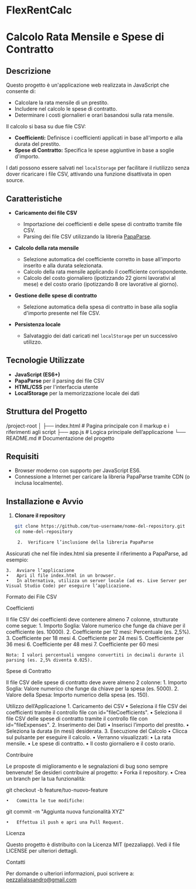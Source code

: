 # FlexRentCalc
# Calcolo Rata Mensile e Spese di Contratto

## Descrizione

Questo progetto è un'applicazione web realizzata in JavaScript che consente di:

- Calcolare la rata mensile di un prestito.
- Includere nel calcolo le spese di contratto.
- Determinare i costi giornalieri e orari basandosi sulla rata mensile.

Il calcolo si basa su due file CSV:

- **Coefficienti:** Definisce i coefficienti applicati in base all'importo e alla durata del prestito.
- **Spese di Contratto:** Specifica le spese aggiuntive in base a soglie d'importo.

I dati possono essere salvati nel `localStorage` per facilitare il riutilizzo senza dover ricaricare i file CSV, attivando una funzione disattivata in open source.

## Caratteristiche

- **Caricamento dei file CSV**
  - Importazione dei coefficienti e delle spese di contratto tramite file CSV.
  - Parsing dei file CSV utilizzando la libreria [PapaParse](https://www.papaparse.com/).

- **Calcolo della rata mensile**
  - Selezione automatica del coefficiente corretto in base all'importo inserito e alla durata selezionata.
  - Calcolo della rata mensile applicando il coefficiente corrispondente.
  - Calcolo del costo giornaliero (ipotizzando 22 giorni lavorativi al mese) e del costo orario (ipotizzando 8 ore lavorative al giorno).

- **Gestione delle spese di contratto**
  - Selezione automatica della spesa di contratto in base alla soglia d'importo presente nel file CSV.

- **Persistenza locale**
  - Salvataggio dei dati caricati nel `localStorage` per un successivo utilizzo.

## Tecnologie Utilizzate

- **JavaScript (ES6+)**
- **PapaParse** per il parsing dei file CSV
- **HTML/CSS** per l'interfaccia utente
- **LocalStorage** per la memorizzazione locale dei dati

## Struttura del Progetto

/project-root
│
├── index.html         # Pagina principale con il markup e i riferimenti agli script
├── app.js             # Logica principale dell’applicazione
└── README.md          # Documentazione del progetto

## Requisiti

- Browser moderno con supporto per JavaScript ES6.
- Connessione a Internet per caricare la libreria PapaParse tramite CDN (o inclusa localmente).

## Installazione e Avvio

1. **Clonare il repository**

   ```bash
   git clone https://github.com/tuo-username/nome-del-repository.git
   cd nome-del-repository

	2.	Verificare l’inclusione della libreria PapaParse
Assicurati che nel file index.html sia presente il riferimento a PapaParse, ad esempio:

<script src="https://cdnjs.cloudflare.com/ajax/libs/PapaParse/5.3.2/papaparse.min.js"></script>
<script src="app.js"></script>


	3.	Avviare l’applicazione
	•	Apri il file index.html in un browser.
	•	In alternativa, utilizza un server locale (ad es. Live Server per Visual Studio Code) per eseguire l’applicazione.

Formato dei File CSV

Coefficienti

Il file CSV dei coefficienti deve contenere almeno 7 colonne, strutturate come segue:
	1.	Importo Soglia: Valore numerico che funge da chiave per il coefficiente (es. 10000).
	2.	Coefficiente per 12 mesi: Percentuale (es. 2,5%).
	3.	Coefficiente per 18 mesi
	4.	Coefficiente per 24 mesi
	5.	Coefficiente per 36 mesi
	6.	Coefficiente per 48 mesi
	7.	Coefficiente per 60 mesi

	Nota: I valori percentuali vengono convertiti in decimali durante il parsing (es. 2,5% diventa 0.025).

Spese di Contratto

Il file CSV delle spese di contratto deve avere almeno 2 colonne:
	1.	Importo Soglia: Valore numerico che funge da chiave per la spesa (es. 5000).
	2.	Valore della Spesa: Importo numerico della spesa (es. 150).

Utilizzo dell’Applicazione
	1.	Caricamento dei CSV
	•	Seleziona il file CSV dei coefficienti tramite il controllo file con id="fileCoefficients".
	•	Seleziona il file CSV delle spese di contratto tramite il controllo file con id="fileExpenses".
	2.	Inserimento dei Dati
	•	Inserisci l’importo del prestito.
	•	Seleziona la durata (in mesi) desiderata.
	3.	Esecuzione del Calcolo
	•	Clicca sul pulsante per eseguire il calcolo.
	•	Verranno visualizzati:
	•	La rata mensile.
	•	Le spese di contratto.
	•	Il costo giornaliero e il costo orario.

Contribuire

Le proposte di miglioramento e le segnalazioni di bug sono sempre benvenute!
Se desideri contribuire al progetto:
	•	Forka il repository.
	•	Crea un branch per la tua funzionalità:

git checkout -b feature/tuo-nuovo-feature


	•	Committa le tue modifiche:

git commit -m "Aggiunta nuova funzionalità XYZ"


	•	Effettua il push e apri una Pull Request.

Licenza

Questo progetto è distribuito con la Licenza MIT (pezzaliapp).
Vedi il file LICENSE per ulteriori dettagli.

Contatti

Per domande o ulteriori informazioni, puoi scrivere a:
pezzalialssandro@gmail.com

